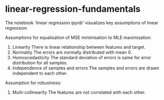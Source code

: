 # linear-regression-fundamentals

The notebook 'linear regression.ipynb' visualizes key assumptions of linear regression.

Assumptions for equalisation of MSE minimisation to MLE maximisation:

1. Linearity
    There is linear relationship between features and target.
2. Normality
    The errors are normally distributed with mean 0.
3. Homoscedasticity
    The standard deviation of errors is same for error distribution for all samples.
4. Independence of samples and errors
    The samples and errors are drawn independent to each other.

Assumption for robustness:
1. Multi-collinearity
    The features are not correlated with each other.